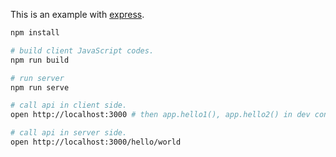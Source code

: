 
This is an example with [express](http://expressjs.com/).

```sh
npm install

# build client JavaScript codes.
npm run build

# run server
npm run serve

# call api in client side.
open http://localhost:3000 # then app.hello1(), app.hello2() in dev console.

# call api in server side.
open http://localhost:3000/hello/world
```
